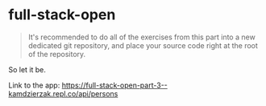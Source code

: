 # full-stack-open

> It's recommended to do all of the exercises from this part into a new dedicated git repository, and place your source code right at the root of the repository.

So let it be.

Link to the app: https://full-stack-open-part-3--kamdzierzak.repl.co/api/persons

